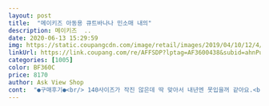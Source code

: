 ```yaml
---
layout: post 
title:  "메이키즈 아동용 큐트바나나 민소매 내의" 
description: 메이키즈  ..
date: 2020-06-13 15:29:59 
img: https://static.coupangcdn.com/image/retail/images/2019/04/10/12/4/b7a39ba5-7dbb-431f-9526-188ee1866aa5.jpg 
linkUrl: https://link.coupang.com/re/AFFSDP?lptag=AF3600438&subid=ahnPublicAsk&pageKey=207552258&itemId=614610497&vendorItemId=4612659601&traceid=V0-113-f4243c045b0c3287 
categories: [1005] 
color: BF360C 
price: 8170 
author: Ask View Shop 
cont:  "●구매후기●<br/> 140사이즈가 작진 않은데 딱 맞아서 내년엔 못입을꺼 같아요.<br/><br/> 바나나 디자인이 이뻐요.<br/> 남자아이들이 입어도 이쁠꺼 같아요.<br/><br/> 자가드면으로 얇고 시원해요.<br/><br/>150사이즈가 품절이네요.<br/>140사이즈로 구입했습니다.<br/><br/>19개월 손녀.<br/><br/>고무줄 안조이고 널널하게 입는게<br/>내년까지 입힐 생각은 없었기에 맘에 듭니다.<br/><br/>놀러 올때 마다 옷 챙겨 오지 마라고<br/>면 100프로 해서 주문했는데<br/>면 100프로.<br/><br/>면인가? 싶어시 설명서 다시 찾아 봤더니<br/>사이즈 딱 맞아요<br/>실내복은 여유있게 시키는게 좋을꺼같아요.<br/><br/>암튼 시윈하게 입히게 생겼어요.<br/><br/>여름내복은 큼지막하게 사서<br/>요 몇달사이 키도크고 살도 쪄서 150사이즈로 구입하고 싶었는데<br/>쟈가드재질이라 건조기돌리면 줄어들 것 같구요<br/>좋겠다 싶어서<br/>집에서 입히려고 주문했어요.<br/><br/>초등 1학년 딸 입히려고 주문했어요.<br/><br/>큰걸로 사봤어요<br/>한여름엔 바지없이 기저귀바람에 입히기도 괜찮겠어요<br/>" 
---
```

